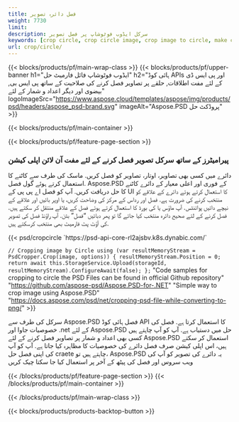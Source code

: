 ```yaml
---
title: فصل دائرہ تصویر
weight: 7730
limit: 
description: سرکل ایڈوب فوٹوشاپ پر فصل تصویر
keywords: [crop circle, crop circle image, crop image to circle, make circle photo]
url: crop/circle/
---
```

{{< blocks/products/pf/main-wrap-class >}}
{{< blocks/products/pf/upper-banner h1="ایڈوب فوٹوشاپ فائل فارمیٹ حل" h2="ہائی کوڈ APIs اور پی ایس ڈی کے لئے مفت اطلاقات, حلقے پر تصاویر فصل کرنے کی صلاحیت کے ساتھ پی ایس بی, بیضوی اور دیگر اعداد و شمار کے لئے" logoImageSrc="https://www.aspose.cloud/templates/aspose/img/products/psd/headers/aspose_psd-brand.svg" imageAlt="Aspose.PSD پروڈکٹ حل" >}}

{{< blocks/products/pf/main-container >}}

{{< blocks/products/pf/feature-page-section >}}
<h3 class="headingpdleft">پیرامیٹرز کے ساتھ سرکل تصویر فصل کرنے کے لئے مفت آن لائن اپلی کیشن</h3>
<p>دائرے میں کسی بھی تصاویر، اوتار، تصاویر کو فصل کریں. ماسک کی طرف سے کاٹنے کا استعمال کرتے ہوئے گول فصل. Aspose.PSD کے فوری اور اعلی معیار کے دائرے کاٹنے کا حل دریافت کریں. آپ کو فصل اے پی پی کے UI کا استعمال کرتے ہوئے دائرے کے علاقے کو منتخب کرنے کی ضرورت ہے. فصل اور رداس کے مرکز کی وضاحت کریں، یا اوپر بائیں اور علاقے کے نیچے دائیں پوائنٹس. آپ ماؤس یا کی بورڈ کا استعمال کرتے ہوئے فصل کے علاقے منتقل کر سکتے ہیں. فصل کرنے کے لئے صحیح دائرہ منتخب کیا جائے گا تو پھر دبائیں “فصل” بٹن. آپ راؤنڈ فصل کی تصویر کی آؤٹ پٹ فارمیٹ بھی منتخب کرسکتے ہیں.</p>
{{< psd/cropcircle `https://psd-api-core-rl2ajsbv.k8s.dynabic.com/` 

`// Cropping image by Circle
using (var resultMemoryStream = PsdCropper.Crop(image, options))
{
	resultMemoryStream.Position = 0;
	return await this.StorageService.Upload(storageId, resultMemoryStream).ConfigureAwait(false);
};` 
"Code samples for cropping to circle the PSD Files can be found in official Github repository"  "https://github.com/aspose-psd/Aspose.PSD-for-.NET" 
"Simple way to crop image using Aspose.PSD" "https://docs.aspose.com/psd/net/cropping-psd-file-while-converting-to-png/" >}}
<p>سرکل کی طرف سے Aspose.PSD فصل ہائی کوڈ API کا استعمال کرتا ہے. فصل کی خصوصیات جاوا اور .net کے لئے Aspose.PSD حل میں دستیاب ہے. آپ کو آپ چاہتے ہیں کسی بھی اعداد و شمار پر تصاویر فصل کرنے کے لئے Aspose.PSD استعمال کر سکتے ہیں، اس اپلی کیشن صرف فصل دائرے کی خصوصیات کا مظاہرہ کیا جاتا ہے. آپ کو آپ کی اپنی فصل حل craete چاہتے ہیں تو، Aspose.PSD یہ دائرے کی تصویر کو آپ کی ویب سروس اور فصل کی پیٹھ کے آخر پر استعمال کیا جا سکتا چیک کریں</p>
<!--<ul>
<li><a href="psb">PSB Circle Crop</a></li>
<li><a href="ellipse">Ellipse crop App</a></li>
</ul>-->
{{< /blocks/products/pf/feature-page-section >}}
{{< /blocks/products/pf/main-container >}}


{{< /blocks/products/pf/main-wrap-class >}}

{{< blocks/products/products-backtop-button >}}

